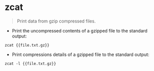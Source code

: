 # zcat

> Print data from gzip compressed files.

- Print the uncompressed contents of a gzipped file to the standard output:

`zcat {{file.txt.gz}}`

- Print compressions details of a gzipped file to the standard output:

`zcat -l {{file.txt.gz}}`
